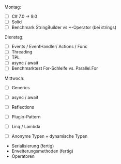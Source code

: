Montag:

- [ ] C# 7.0 -> 9.0 
- [ ] Solid 
- [ ] Benchmark StringBuilder vs +-Operator (bei strings)

Dienstag:
- [ ] Events / EventHandler/ Actions / Func 
- [ ] Threading 
- [ ] TPL 
- [ ] async / await 
- [ ] Benchmarktest For-Schleife vs. Parallel.For

Mittwoch: 
- [ ] Generics 
- [ ] async / await 
- [ ] Reflections 
- [ ] Plugin-Pattern 
- [ ] Linq / Lambda 
- [ ] Anonyme Typen + dynamische Typen


- Serialisierung (fertig)
- Erweiterungsmethoden  (fertig) 
- Operatoren